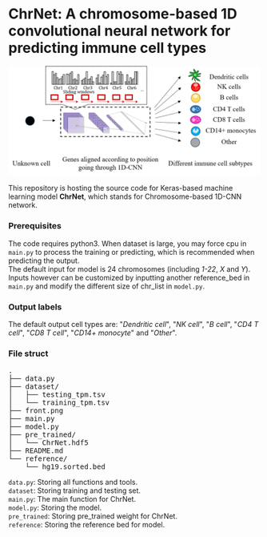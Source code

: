 # ChrNet: A chromosome-based 1D convolutional neural network for predicting immune cell types 
![front image](https://raw.githubusercontent.com/Krisloveless/ChrNet/master/front.png)

This repository is hosting the source code for Keras-based machine learning model **ChrNet**, which stands for Chromosome-based 1D-CNN network.

### Prerequisites

The code requires python3. When dataset is large, you may force cpu in `main.py` to process the training or predicting, which is recommended when predicting the output.<br />
The default input for model is 24 chromosomes (including *1-22*, *X* and *Y*). Inputs however can be customized by inputting another reference_bed in `main.py` and modify the different size of chr_list in `model.py`.

### Output labels

The default output cell types are:
"*Dendritic cell*", "*NK cell*", "*B cell*", "*CD4 T cell*", "*CD8 T cell*", "*CD14+ monocyte*" and "*Other*".

### File struct
<pre>
.
├── data.py              
├── dataset/
│   ├── testing_tpm.tsv
│   └── training_tpm.tsv
├── front.png
├── main.py
├── model.py
├── pre_trained/
│   └── ChrNet.hdf5
├── README.md
└── reference/
    └── hg19.sorted.bed
</pre>
`data.py`: Storing all functions and tools.<br />
`dataset`: Storing training and testing set.<br />
`main.py`: The main function for ChrNet.<br />
`model.py`: Storing the model.<br />
`pre_trained`: Storing pre_trained weight for ChrNet.<br />
`reference`: Storing the reference bed for model.<br />
